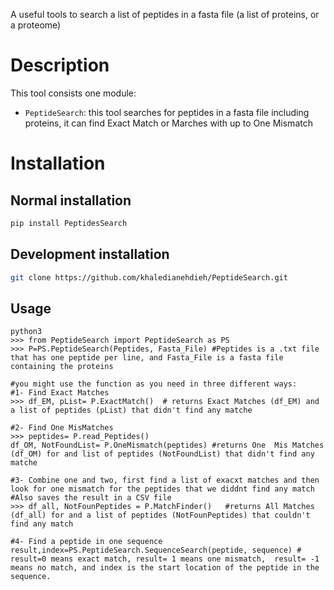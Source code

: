 A useful tools to search a list of peptides in a fasta file (a list of proteins, or a proteome)

# Description
    
This tool consists one module:

- `PeptideSearch`: this tool searches for peptides in a fasta file including proteins, it can find Exact Match or Marches with up to One Mismatch 

# Installation
 
## Normal installation

```bash
pip install PeptidesSearch
```

## Development installation

```bash
git clone https://github.com/khaledianehdieh/PeptideSearch.git
```

## Usage

```
python3
>>> from PeptideSearch import PeptideSearch as PS 
>>> P=PS.PeptideSearch(Peptides, Fasta_File) #Peptides is a .txt file that has one peptide per line, and Fasta_File is a fasta file containing the proteins

#you might use the function as you need in three different ways:
#1- Find Exact Matches
>>> df_EM, pList= P.ExactMatch()  # returns Exact Matches (df_EM) and a list of peptides (pList) that didn't find any matche

#2- Find One MisMatches
>>> peptides= P.read_Peptides()
df_OM, NotFoundList= P.OneMismatch(peptides) #returns One  Mis Matches (df_OM) for and list of peptides (NotFoundList) that didn't find any matche

#3- Combine one and two, first find a list of exacxt matches and then look for one mismatch for the peptides that we diddnt find any match
#Also saves the result in a CSV file
>>> df_all, NotFounPeptides = P.MatchFinder()   #returns All Matches (df_all) for and a list of peptides (NotFounPeptides) that couldn't find any match

#4- Find a peptide in one sequence
result,index=PS.PeptideSearch.SequenceSearch(peptide, sequence) # result=0 means exact match, result= 1 means one mismatch,  result= -1 means no match, and index is the start location of the peptide in the sequence.

```
